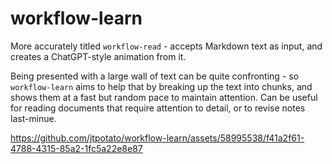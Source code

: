 # workflow-learn
More accurately titled `workflow-read` - accepts Markdown text as input, and creates a ChatGPT-style animation from it.

Being presented with a large wall of text can be quite confronting - so `workflow-learn` aims to help that by breaking up the text into chunks, and shows them at a fast but random pace to maintain attention. Can be useful for reading documents that require attention to detail, or to revise notes last-minue.

https://github.com/jtpotato/workflow-learn/assets/58995538/f41a2f61-4788-4315-85a2-1fc5a22e8e87

